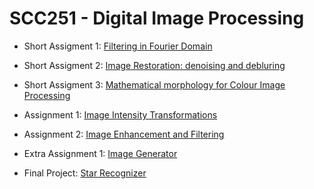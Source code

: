 # SCC251 - Digital Image Processing

* Short Assigment 1: [Filtering in Fourier Domain](./FilteringFourierDomain)
* Short Assigment 2: [Image Restoration: denoising and debluring](./ImageRestoration)
* Short Assigment 3: [Mathematical morphology for Colour Image Processing](./ColorImageProcessing)

* Assignment 1: [Image Intensity Transformations](./IntensityTransformation)
* Assignment 2: [Image Enhancement and Filtering](./ImageFiltering)

* Extra Assignment 1: [Image Generator](./ImageGenerator)

* Final Project: [Star Recognizer](https://github.com/flaviosalles3/Star-Recognizer)
